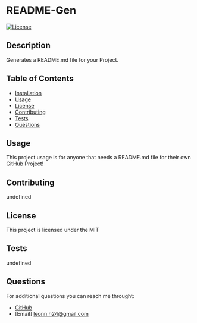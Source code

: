 # README-Gen
  
  [![License](https://img.shields.io/badge/license-MIT-green)](./LICENSE)
  
  ## Description
  Generates a README.md file for your Project.

  ## Table of Contents
  - [Installation](#installation)
  - [Usage](#usage)
  - [License](#license)
  - [Contributing](#contributing)
  - [Tests](#tests)
  - [Questions](#questions)

  ## Usage
  This project usage is for anyone that needs a README.md file for their own GitHub Project!

  ## Contributing
  undefined

  ## License
  This project is licensed under the MIT

  ## Tests
  undefined

  ## Questions
  
  For additional questions you can reach me throught:
  - [GitHub](http://github.com/Leonn24)
  - [Email] leonn.h24@gmail.com
